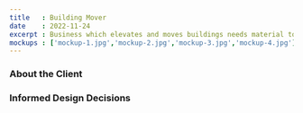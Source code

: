 ```yaml
---
title   : Building Mover
date    : 2022-11-24
excerpt : Business which elevates and moves buildings needs material to rise above its competition and establish credibility.
mockups : ['mockup-1.jpg','mockup-2.jpg','mockup-3.jpg','mockup-4.jpg'] 
---
```


### About the Client



### Informed Design Decisions


